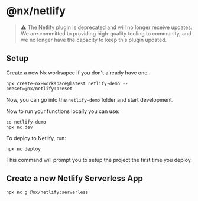 # @nx/netlify

> ⚠️ The Netlify plugin is deprecated and will no longer receive updates. We are committed to providing high-quality tooling to community, and we no longer have the capacity to keep this plugin updated.

## Setup

Create a new Nx worksapce if you don't already have one.

```shell
npx create-nx-workspace@latest netlify-demo --preset=@nx/netlify:preset
```

Now, you can go into the `netlify-demo` folder and start development.

Now to run your functions locally you can use:

```shell
cd netlify-demo
npx nx dev
```

To deploy to Netlify, run:

```shell
npx nx deploy
```

This command will prompt you to setup the project the first time you deploy.

## Create a new Netlify Serverless App

```shell
npx nx g @nx/netlify:serverless
```
